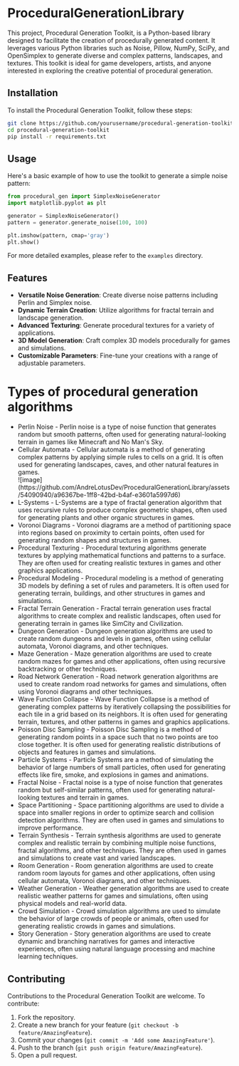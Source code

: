 # ProceduralGenerationLibrary

This project, Procedural Generation Toolkit, is a Python-based library designed to facilitate the creation of procedurally generated content. It leverages various Python libraries such as Noise, Pillow, NumPy, SciPy, and OpenSimplex to generate diverse and complex patterns, landscapes, and textures. This toolkit is ideal for game developers, artists, and anyone interested in exploring the creative potential of procedural generation.

## Installation

To install the Procedural Generation Toolkit, follow these steps:

```bash
git clone https://github.com/yourusername/procedural-generation-toolkit.git
cd procedural-generation-toolkit
pip install -r requirements.txt
```

## Usage

Here's a basic example of how to use the toolkit to generate a simple noise pattern:

```python
from procedural_gen import SimplexNoiseGenerator
import matplotlib.pyplot as plt

generator = SimplexNoiseGenerator()
pattern = generator.generate_noise(100, 100)

plt.imshow(pattern, cmap='gray')
plt.show()
```

For more detailed examples, please refer to the `examples` directory.

## Features
- **Versatile Noise Generation**: Create diverse noise patterns including Perlin and Simplex noise.
- **Dynamic Terrain Creation**: Utilize algorithms for fractal terrain and landscape generation.
- **Advanced Texturing**: Generate procedural textures for a variety of applications.
- **3D Model Generation**: Craft complex 3D models procedurally for games and simulations.
- **Customizable Parameters**: Fine-tune your creations with a range of adjustable parameters.

<h1>Types of procedural generation algorithms</h1>

<ul>
  <li>Perlin Noise - Perlin noise is a type of noise function that generates random but smooth patterns, often used for generating natural-looking terrain in games like Minecraft and No Man's Sky.</li>
  <li>Cellular Automata - Cellular automata is a method of generating complex patterns by applying simple rules to cells on a grid. It is often used for generating landscapes, caves, and other natural features in games.</li>
  ![image](https://github.com/AndreLotusDev/ProceduralGenerationLibrary/assets/54090940/a96367be-1ff8-42bd-b4af-e3601a5997d6)
  <li>L-Systems - L-Systems are a type of fractal generation algorithm that uses recursive rules to produce complex geometric shapes, often used for generating plants and other organic structures in games.</li>
  <li>Voronoi Diagrams - Voronoi diagrams are a method of partitioning space into regions based on proximity to certain points, often used for generating random shapes and structures in games.</li>
  <li>Procedural Texturing - Procedural texturing algorithms generate textures by applying mathematical functions and patterns to a surface. They are often used for creating realistic textures in games and other graphics applications.</li>
  <li>Procedural Modeling - Procedural modeling is a method of generating 3D models by defining a set of rules and parameters. It is often used for generating terrain, buildings, and other structures in games and simulations.</li>
  <li>Fractal Terrain Generation - Fractal terrain generation uses fractal algorithms to create complex and realistic landscapes, often used for generating terrain in games like SimCity and Civilization.</li>
  <li>Dungeon Generation - Dungeon generation algorithms are used to create random dungeons and levels in games, often using cellular automata, Voronoi diagrams, and other techniques.</li>
  <li>Maze Generation - Maze generation algorithms are used to create random mazes for games and other applications, often using recursive backtracking or other techniques.</li>
  <li>Road Network Generation - Road network generation algorithms are used to create random road networks for games and simulations, often using Voronoi diagrams and other techniques.</li>
  <li>Wave Function Collapse - Wave Function Collapse is a method of generating complex patterns by iteratively collapsing the possibilities for each tile in a grid based on its neighbors. It is often used for generating terrain, textures, and other patterns in games and graphics applications.</li>
  <li>Poisson Disc Sampling - Poisson Disc Sampling is a method of generating random points in a space such that no two points are too close together. It is often used for generating realistic distributions of objects and features in games and simulations.</li>
  <li>Particle Systems - Particle Systems are a method of simulating the behavior of large numbers of small particles, often used for generating effects like fire, smoke, and explosions in games and animations.</li>
  <li>Fractal Noise - Fractal noise is a type of noise function that generates random but self-similar patterns, often used for generating natural-looking textures and terrain in games.</li>
  <li>Space Partitioning - Space partitioning algorithms are used to divide a space into smaller regions in order to optimize search and collision detection algorithms. They are often used in games and simulations to improve performance.</li>
  <li>Terrain Synthesis - Terrain synthesis algorithms are used to generate complex and realistic terrain by combining multiple noise functions, fractal algorithms, and other techniques. They are often used in games and simulations to create vast and varied landscapes.</li>
  <li>Room Generation - Room generation algorithms are used to create random room layouts for games and other applications, often using cellular automata, Voronoi diagrams, and other techniques.</li>
  <li>Weather Generation - Weather generation algorithms are used to create realistic weather patterns for games and simulations, often using physical models and real-world data.</li>
  <li>Crowd Simulation - Crowd simulation algorithms are used to simulate the behavior of large crowds of people or animals, often used for generating realistic crowds in games and simulations.</li>
  <li>Story Generation - Story generation algorithms are used to create dynamic and branching narratives for games and interactive experiences, often using natural language processing and machine learning techniques.</li>
</ul>

## Contributing

Contributions to the Procedural Generation Toolkit are welcome. To contribute:

1. Fork the repository.
2. Create a new branch for your feature (`git checkout -b feature/AmazingFeature`).
3. Commit your changes (`git commit -m 'Add some AmazingFeature'`).
4. Push to the branch (`git push origin feature/AmazingFeature`).
5. Open a pull request.
